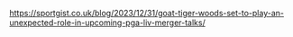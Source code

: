 https://sportgist.co.uk/blog/2023/12/31/goat-tiger-woods-set-to-play-an-unexpected-role-in-upcoming-pga-liv-merger-talks/
